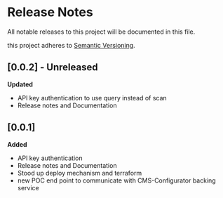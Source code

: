 # Release Notes
All notable releases to this project will be documented in this file. 

this project adheres to [Semantic Versioning](https://semver.org/spec/v2.0.0.html).

## [0.0.2] - Unreleased
**Updated**
* API key authentication to use query instead of scan
* Release notes and Documentation

## [0.0.1] 
**Added**
* API key authentication
* Release notes and Documentation
* Stood up deploy mechanism and terraform 
* new POC end point to communicate with CMS-Configurator backing service
